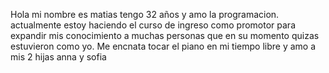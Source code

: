 Hola mi nombre es matias tengo 32 años y amo la programacion.
actualmente estoy haciendo el curso de ingreso como promotor para expandir mis conocimiento a muchas personas que en su momento
quizas estuvieron como yo.
Me encnata tocar el piano en mi tiempo libre y amo a mis 2 hijas anna y sofia
